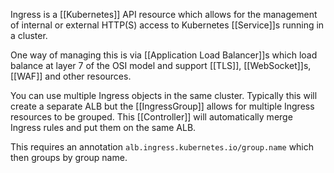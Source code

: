 Ingress is a [[Kubernetes]] API resource which allows for the management of internal or external HTTP(S) access to Kubernetes [[Service]]s running in a cluster.

One way of managing this is via [[Application Load Balancer]]s which load balance at layer 7 of the OSI model and support [[TLS]], [[WebSocket]]s, [[WAF]] and other resources.

You can use multiple Ingress objects in the same cluster. Typically this will create a separate ALB but the [[IngressGroup]] allows for multiple Ingress resources to be grouped. This [[Controller]] will automatically merge Ingress rules and put them on the same ALB.

This requires an annotation `alb.ingress.kubernetes.io/group.name` which then groups by group name.